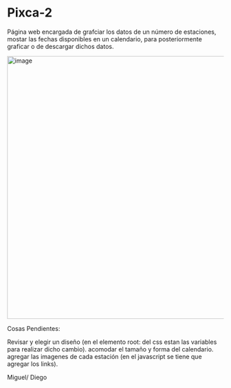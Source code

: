 # Pixca-2
Página web encargada de grafciar los datos de un número de estaciones, mostar las fechas disponibles en un calendario, para posteriormente graficar o de descargar dichos datos.

<img width="1510" height="610" alt="image" src="https://github.com/user-attachments/assets/e3828e8f-2f9c-400f-b2e4-0cc877fd5b1f" />

Cosas Pendientes:

Revisar y elegir un diseño (en el elemento root: del css estan las variables para realizar dicho cambio).
acomodar el tamaño y forma del calendario.
agregar las imagenes de cada estación (en el javascript se tiene que agregar los links).

Miguel/ Diego
